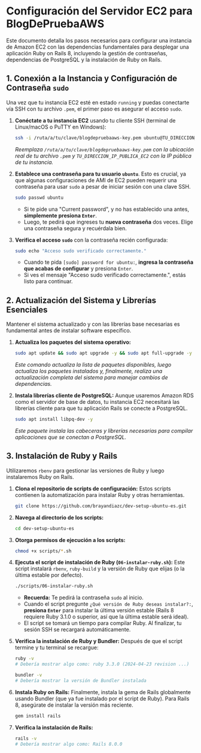 # Configuración del Servidor EC2 para BlogDePruebaAWS

Este documento detalla los pasos necesarios para configurar una instancia de Amazon EC2 con las dependencias fundamentales para desplegar una aplicación Ruby on Rails 8, incluyendo la gestión de contraseñas, dependencias de PostgreSQL y la instalación de Ruby on Rails.

## 1. Conexión a la Instancia y Configuración de Contraseña `sudo`

Una vez que tu instancia EC2 esté en estado `running` y puedas conectarte vía SSH con tu archivo `.pem`, el primer paso es asegurar el acceso `sudo`.

1. **Conéctate a tu instancia EC2** usando tu cliente SSH (terminal de Linux/macOS o PuTTY en Windows):

   ```bash
   ssh -i /ruta/a/tu/clave/blogdepruebaaws-key.pem ubuntu@TU_DIRECCION_IP_PUBLICA_EC2
   ```

   _Reemplaza `/ruta/a/tu/clave/blogdepruebaaws-key.pem` con la ubicación real de tu archivo `.pem` y `TU_DIRECCION_IP_PUBLICA_EC2` con la IP pública de tu instancia._

2. **Establece una contraseña para tu usuario `ubuntu`**. Esto es crucial, ya que algunas configuraciones de AMI de EC2 pueden requerir una contraseña para usar `sudo` a pesar de iniciar sesión con una clave SSH.

   ```bash
   sudo passwd ubuntu
   ```

   - Si te pide una "Current password", y no has establecido una antes, **simplemente presiona `Enter`**.
   - Luego, te pedirá que ingreses tu **nueva contraseña** dos veces. Elige una contraseña segura y recuérdala bien.

3. **Verifica el acceso `sudo`** con la contraseña recién configurada:

   ```bash
   sudo echo "Acceso sudo verificado correctamente."
   ```

   - Cuando te pida `[sudo] password for ubuntu:`, **ingresa la contraseña que acabas de configurar** y presiona `Enter`.
   - Si ves el mensaje "Acceso sudo verificado correctamente.", estás listo para continuar.

## 2. Actualización del Sistema y Librerías Esenciales

Mantener el sistema actualizado y con las librerías base necesarias es fundamental antes de instalar software específico.

1. **Actualiza los paquetes del sistema operativo:**

   ```bash
   sudo apt update && sudo apt upgrade -y && sudo apt full-upgrade -y
   ```

   _Este comando actualiza la lista de paquetes disponibles, luego actualiza los paquetes instalados y, finalmente, realiza una actualización completa del sistema para manejar cambios de dependencias._

2. **Instala librerías cliente de PostgreSQL:**
   Aunque usaremos Amazon RDS como el servidor de base de datos, tu instancia EC2 necesitará las librerías cliente para que tu aplicación Rails se conecte a PostgreSQL.

   ```bash
   sudo apt install libpq-dev -y
   ```

   _Este paquete instala las cabeceras y librerías necesarias para compilar aplicaciones que se conectan a PostgreSQL._

## 3. Instalación de Ruby y Rails

Utilizaremos `rbenv` para gestionar las versiones de Ruby y luego instalaremos Ruby on Rails.

1. **Clona el repositorio de scripts de configuración:**
   Estos scripts contienen la automatización para instalar Ruby y otras herramientas.

   ```bash
   git clone https://github.com/brayandiazc/dev-setup-ubuntu-es.git
   ```

2. **Navega al directorio de los scripts:**

   ```bash
   cd dev-setup-ubuntu-es
   ```

3. **Otorga permisos de ejecución a los scripts:**

   ```bash
   chmod +x scripts/*.sh
   ```

4. **Ejecuta el script de instalación de Ruby (`06-instalar-ruby.sh`):**
   Este script instalará `rbenv`, `ruby-build` y la versión de Ruby que elijas (o la última estable por defecto).

   ```bash
   ./scripts/06-instalar-ruby.sh
   ```

   - **Recuerda:** Te pedirá la contraseña `sudo` al inicio.
   - Cuando el script pregunte `¿Qué versión de Ruby deseas instalar?:`, **presiona `Enter`** para instalar la última versión estable (Rails 8 requiere Ruby 3.1.0 o superior, así que la última estable será ideal).
   - El script se tomará un tiempo para compilar Ruby. Al finalizar, tu sesión SSH se recargará automáticamente.

5. **Verifica la instalación de Ruby y Bundler:**
   Después de que el script termine y tu terminal se recargue:

   ```bash
   ruby -v
   # Debería mostrar algo como: ruby 3.3.0 (2024-04-23 revision ...)

   bundler -v
   # Debería mostrar la versión de Bundler instalada
   ```

6. **Instala Ruby on Rails:**
   Finalmente, instala la gema de Rails globalmente usando Bundler (que ya fue instalado por el script de Ruby). Para Rails 8, asegúrate de instalar la versión más reciente.

   ```bash
   gem install rails
   ```

7. **Verifica la instalación de Rails:**

   ```bash
   rails -v
   # Debería mostrar algo como: Rails 8.0.0
   ```
